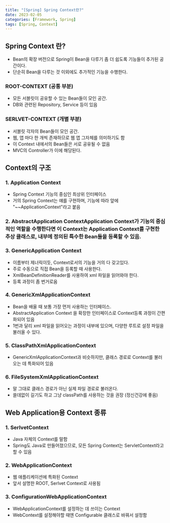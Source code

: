 ```yaml
---
title: "[Spring] Spring Context란?"
date: 2023-02-05
categories: [Framework, Spring]
tags: [Spring, Context]
---
```


## **Spring Context 란?**
- Bean의 확장 버전으로 Spring이 Bean을 다루기 좀 더 쉽도록 기능들이 추가된 공간이다.
- 단순히 Bean을 다루는 것 이외에도 추가적인 기능을 수행한다.

### **ROOT-CONTEXT (공통 부분)**

- 모든 서블릿이 공유할 수 있는 Bean들이 모인 공간.
- DB와 관련된 Repository, Service 등이 있음

### **SERLVET-CONTEXT (개별 부분)**

- 서블릿 각자의 Bean들이 모인 공간.
- 웹, 앱 마다 한 개씩 존재하므로 웹 앱 그자체를 의미하기도 함
- 이 Context 내에서의 Bean들은 서로 공유될 수 없음
- MVC의 Controller가 이에 해당된다.

## **Context의 구조**

### **1. Application Context**

- Spring Context 기능의 중심인 최상위 인터페이스
- 거의 Spring Context는 얘를 구현하며, 기능에 따라 앞에 "~~ApplicationContext"라고 붙음

### **2. AbstractApplication ContextApplication Context가 기능의 중심적인 역할을 수행한다면 이 Context는 Application Context를 구현한 추상 클래스로, 내부에 정의된 특수한 Bean들을 등록할 수 있음.**

### **3. GenericApplication Context**

- 이름부터 제너릭이듯, Context로서의 기능을 거의 다 갖고있다.
- 주로 수동으로 직접 Bean을 등록할 때 사용한다.
- XmlBeanDefinitionReader를 사용하여 xml 파일을 읽어와야 한다.
- 등록 과정이 좀 번거로움

### **4. GenericXmlApplicationContext**

- Bean을 배울 때 보통 가장 먼저 사용하는 인터페이스.
- AbstractApplication Context 을 확장한 인터페이스로 Context등록 과정이 간편화되어 있음
- 1번과 달리 xml 파일을 읽어오는 과정이 내부에 있으며, 다양한 루트로 설정 파일을 불러올 수 있다.

### **5. ClassPathXmlApplicationContext**

- GenericXmlApplicationContext과 비슷하지만, 클래스 경로로 Context를 불러오는 데 특화되어 있음

### **6. FileSystemXmlApplicationContext**

- 말 그대로 클래스 경로가 아닌 실제 파일 경로로 불러온다.
- 쓸데없이 길기도 하고 그냥 classPath를 사용하는 것을 권장 (정신건강에 좋음)

## **Web Application용 Context 종류**

### **1. SerlvetContext**

- Java 자체의 Context를 말함
- Spring도 Java로 만들어졌으므로, 모든 Spring Context는 ServletContext라고 할 수 있음

### **2. WebApplicationContext**

- 웹 애플리케이션에 특화된 Context
- 앞서 설명한 ROOT, Serlvet Context로 사용됨

### **3. ConfigurationWebApplicationContext**

- WebApplicationContext를 설정하는 데 쓰이는 Context
- WebContext를 설정해야할 때엔 Configurable 클래스로 바꿔서 설정함